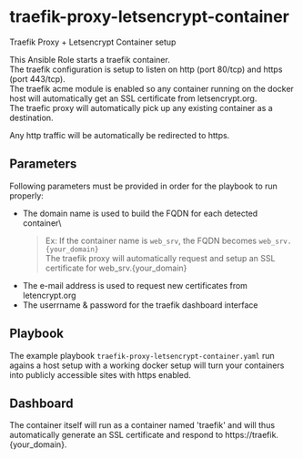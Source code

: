 # traefik-proxy-letsencrypt-container
Traefik Proxy + Letsencrypt Container setup

This Ansible Role starts a traefik container.\
The traefik configuration is setup to listen on http (port 80/tcp) and https (port 443/tcp).\
The traefik acme module is enabled so any container running on the docker host will automatically get an SSL certificate from letsencrypt.org.\
The traefic proxy will automatically pick up any existing container as a destination.

Any http traffic will be automatically be redirected to https.

## Parameters
Following parameters must be provided in order for the playbook to run properly:
- The domain name is used to build the FQDN for each detected container\
  > Ex: If the container name is `web_srv`, the FQDN becomes `web_srv.{your_domain}`\
  >     The traefik proxy will automatically request and setup an SSL certificate for web_srv.{your_domain}
- The e-mail address is used to request new certificates from letencrypt.org
- The userrname & password for the traefik dashboard interface

## Playbook
The example playbook `traefik-proxy-letsencrypt-container.yaml` run agains a host setup with a working docker setup will turn your containers into publicly accessible sites with https enabled.

## Dashboard
The container itself will run as a container named 'traefik' and will thus automatically generate an SSL certificate and respond to https://traefik.{your_domain}.

